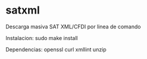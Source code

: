 # satxml
Descarga masiva SAT XML/CFDI por linea de comando

Instalacion:
  sudo make install
  
Dependencias:
  openssl
  curl
  xmllint
  unzip
 
 
